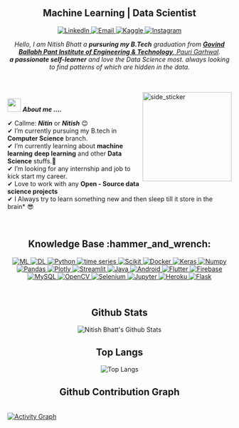 <h2 align="center"><b>Machine Learning | Data Scientist </b></h2>

<!-- Social Media Information-->  
<p align="center">
   <a href="https://www.linkedin.com/in/nb-bhatt/" target="_blank">
    <img alt="LinkedIn" src="https://img.shields.io/badge/LinkedIn-0077B5?style=for-the-badge&logo=linkedin&logoColor=white">
  </a>   
   <a href="nbbhatt07@gmail.com" target="_blank">
    <img alt="Email" src="https://img.shields.io/badge/Email-FE7A16?style=for-the-badge&logo=stack-overflow&logoColor=white">
  </a>  
  <a href="https://www.kaggle.com/nbbhatt" target="_blank">
    <img alt="Kaggle" src="https://img.shields.io/badge/Kaggle-0077B5?style=for-the-badge&logo=Kaggle&logoColor=white">
  </a>  
 <a href="https://www.instagram.com/nb_bhatt/" target="_blank">
    <img alt="Instagram" src="https://img.shields.io/badge/-Instagram-D00000?style=for-the-badge&logo=HackerRank&logoColor=white">
  </a>
  </p>

<p align="center">
  <em>
    Hello, I am Nitish Bhatt a <b>pursuring my B.Tech</b> graduation from <a href="http://www.gbpec.ac.in/"> <b>Govind Ballabh Pant Institute of Engineering & Technology</b>, Pauri Garhwal</a>. <br>
    <b>a passionate self-learner</b> and love the Data Science most. </b>always looking to find patterns of which are hidden in the data.
  </em> 
  <br>
</p>
<br><br>
<img align="right" width=200px height=200px alt="side_sticker" src="https://media.giphy.com/media/TEnXkcsHrP4YedChhA/giphy.gif" />

<img src="https://media.giphy.com/media/iY8CRBdQXODJSCERIr/giphy.gif" width="30px">&nbsp;***About me ....***

✔ Callme: ***Nitin*** or ***Nitish*** 😊 <br>
✔ I’m currently pursuing my B.tech in **Computer Science** branch.<br>
✔ I’m currently learning about **machine learning** **deep learning** and other **Data Science** stuffs.🥰<br>
✔ I’m looking for any internship and job to kick start my career.<br>
✔ Love to work with any **Open - Source data science projects**<br>
✔ I Always try to learn something new and then sleep till it store in the brain* 😎<br><br><br>
 



<div align="center">
  
<h2>Knowledge Base :hammer_and_wrench:</h2>
  
  <a href="https://scikit-learn.org/stable/" target="_blank"> 
    <img alt="ML" src="https://img.shields.io/badge/Machine Learning-27338e?style=for-the-badge&logo=ml&logoColor=white">
  </a>
  
  <a href="https://www.tensorflow.org/resources/learn-ml">
    <img alt="DL" src="https://img.shields.io/badge/Deep Learning-2CA5E0?style=for-the-badge&logo=docker&logoColor=white">
  </a>

   <a href="https://www.python.org" target="_blank">
    <img alt="Python" src="https://img.shields.io/badge/Python-3776AB?style=for-the-badge&logo=python&logoColor=white">
  </a>
  
   <a href="https://facebook.github.io/prophet/" target="_blank">
    <img alt="time series" src="https://img.shields.io/badge/Time Series-239120.svg?&style=for-the-badge&logo=Jupyter&logoColor=white">
  </a>

   <a href="https://scikit-learn.org/" target="_blank">
    <img alt="Scikit" src="https://img.shields.io/badge/scikit_learn-F7931E?style=for-the-badge&logo=scikit-learn&logoColor=white">
  </a>
  
  <a href="https://www.docker.com/">
    <img alt="Docker" src="https://img.shields.io/badge/Docker-2CA5E0?style=for-the-badge&logo=docker&logoColor=white">
  </a>

   <a href="https://keras.io/" target="_blank">
    <img alt="Keras" src="https://img.shields.io/badge/Keras-D00000?style=for-the-badge&logo=Keras&logoColor=white">
  </a>

   <a href="https://numpy.org/" target="_blank">
    <img alt="Numpy" src="https://img.shields.io/badge/Numpy-777BB4?style=for-the-badge&logo=numpy&logoColor=white">
  </a>

   <a href="https://pandas.pydata.org/" target="_blank">
    <img alt="Pandas" src="https://img.shields.io/badge/Pandas-2C2D72?style=for-the-badge&logo=pandas&logoColor=white">
  </a>

   <a href="https://plotly.com/" target="_blank">
    <img alt="Plotly" src="https://img.shields.io/badge/Plotly-239120?style=for-the-badge&logo=plotly&logoColor=white">
  </a>

   <a href="https://streamlit.io/" target="_blank">
    <img alt="Streamlit" src="https://img.shields.io/badge/Streamlit-FF4B4B?style=for-the-badge&logo=Streamlit&logoColor=white">
  </a>
   
   <a href="https://www.java.com" target="_blank"> 
    <img alt="Java" src="https://img.shields.io/badge/Java-ED8B00?style=for-the-badge&logo=java&logoColor=white">
  </a>
   
   <a href="https://www.android.com/intl/en_in/" target="_blank"> 
    <img alt="Android" src="https://img.shields.io/badge/Android-2C2D72?style=for-the-badge&logo=java&logoColor=white">
  </a>
   
   <a href="https://flutter.dev/" target="_blank"> 
    <img alt="Flutter" src="https://img.shields.io/badge/Flutter-239120?style=for-the-badge&logo=java&logoColor=white">
  </a>
   
   <a href="https://firebase.google.com/" target="_blank"> 
    <img alt="Firebase" src="https://img.shields.io/badge/Firebase-777BB4?style=for-the-badge&logo=java&logoColor=white">
  </a>
   
<a href="https://www.mysql.com/">
   <img alt="MySQL" src="https://img.shields.io/badge/Microsoft%20SQL%20Server-CC2927?style=for-the-badge&logo=microsoft%20sql%20server&logoColor=white">
   </a>

   <a href="https://opencv.org/" target="_blank">
    <img alt="OpenCV" src="https://img.shields.io/badge/OpenCV-27338e?style=for-the-badge&logo=OpenCV&logoColor=white">
  </a>
   
   <a href="https://www.selenium.dev/" target="_blank">
    <img alt="Selenium" src="https://img.shields.io/badge/Selenium-43B02A?style=for-the-badge&logo=Selenium&logoColor=white">
  </a>
   
   <a href="https://jupyter.org/" target="_blank">
    <img alt="Jupyter" src="https://img.shields.io/badge/Jupyter-F37626.svg?&style=for-the-badge&logo=Jupyter&logoColor=white">
  </a>
   
   <a href="https://www.heroku.com/">
  <img alt="Heroku" src="https://img.shields.io/badge/Heroku-430098?style=for-the-badge&logo=heroku&logoColor=white">
  </a>

   <a href="https://www.flask.com/">
  <img alt="Flask" src="https://img.shields.io/badge/Flask-FF4B4B?style=for-the-badge&logo=flask&logoColor=white">
  </a>
   <br> 
   
   </div>
   
 <br> <h2 align="center">Github Stats</h2>
 <p align="center">
  <img alt="Nitish Bhatt's Github Stats" src="https://github-readme-stats.vercel.app/api?username=NitishBhatt07&show_icons=true&theme=tokyonight">
   </p>
  <h2 align="center">Top Langs</h2>
  <p align="center">
   <img alt="Top Langs" src="https://github-readme-stats.vercel.app/api/top-langs/?username=NitishBhatt07&layout=compact&theme=tokyonight">
  </p>

  <h2 align="center">Github Contribution Graph</h2><br>
 <a href="https://github.com/NitishBhatt07/"><img alt="Activity Graph" src="https://activity-graph.herokuapp.com/graph?username=NitishBhatt07&bg_color=1F222E&color=F8D866&line=F85D7F&point=FFFFFF&hide_border=true" /></a>
<Br>
   
   
   <!--
   <h4 align="center">Visitor's count :eyes:</h4>
<p align="center"><img src="https://profile-counter.glitch.me/{NitishBhattO7}/count.svg" alt="AnhellO :: Visitor's Count" /></p>
-->





   

